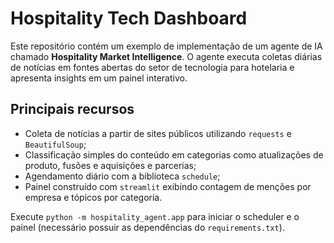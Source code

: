 # Hospitality Tech Dashboard

Este repositório contém um exemplo de implementação de um agente de IA
chamado **Hospitality Market Intelligence**. O agente executa coletas
diárias de notícias em fontes abertas do setor de tecnologia para
hotelaria e apresenta insights em um painel interativo.

## Principais recursos

- Coleta de notícias a partir de sites públicos utilizando `requests` e
  `BeautifulSoup`;
- Classificação simples do conteúdo em categorias como atualizações de
  produto, fusões e aquisições e parcerias;
- Agendamento diário com a biblioteca `schedule`;
- Painel construído com `streamlit` exibindo contagem de menções por
  empresa e tópicos por categoria.

Execute `python -m hospitality_agent.app` para iniciar o scheduler e o
painel (necessário possuir as dependências do `requirements.txt`).
